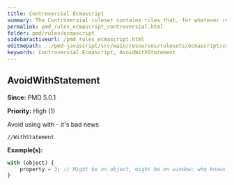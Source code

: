 ```yaml
---
title: Controversial Ecmascript
summary: The Controversial ruleset contains rules that, for whatever reason, are considered controversial. They are held here to allow people to include them as they see fit within their custom rulesets.
permalink: pmd_rules_ecmascript_controversial.html
folder: pmd/rules/ecmascript
sidebaractiveurl: /pmd_rules_ecmascript.html
editmepath: ../pmd-javascript/src/main/resources/rulesets/ecmascript/controversial.xml
keywords: Controversial Ecmascript, AvoidWithStatement
---
```

## AvoidWithStatement

**Since:** PMD 5.0.1

**Priority:** High (1)

Avoid using with - it's bad news

```
//WithStatement
```

**Example(s):**

``` javascript
with (object) {
    property = 3; // Might be on object, might be on window: who knows.
}
```

